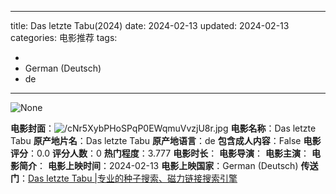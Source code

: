 
---
title: Das letzte Tabu(2024)
date: 2024-02-13
updated: 2024-02-13
categories: 电影推荐
tags:

- 
- German (Deutsch)
- de
---

<img src="https://image.tmdb.org/t/p/originalNone" alt="None" title="None">

**电影封面**：<img src="https://image.tmdb.org/t/p/w200/cNr5XybPHoSPqP0EWqmuVvzjU8r.jpg" alt="/cNr5XybPHoSPqP0EWqmuVvzjU8r.jpg" title="/cNr5XybPHoSPqP0EWqmuVvzjU8r.jpg">
**电影名称**：Das letzte Tabu
**原产地片名**：Das letzte Tabu
**原产地语言**：de
**包含成人内容**：False
**电影评分**：0.0
**评分人数**：0
**热门程度**：3.777
**电影时长**：
**电影导演**：
**电影主演**：
**电影简介**：
**电影上映时间**：2024-02-13
**电影上映国家**：German (Deutsch)
**传送门**：[Das letzte Tabu |专业的种子搜索、磁力链接搜索引擎](https://movie.amd794.com:2083/?search=Das%20letzte%20Tabu&ordering=&mode=match_phrase&page_size=10&page=1)

